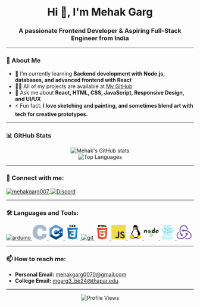 <h1 align="center">Hi 👋, I'm Mehak Garg</h1>
<h3 align="center">A passionate Frontend Developer & Aspiring Full-Stack Engineer from India</h3>

---

### 🚀 About Me  
- 🌱 I’m currently learning **Backend development with Node.js, databases, and advanced frontend with React**  
- 👨‍💻 All of my projects are available at [My GitHub](https://github.com/Mehak1314)  
- 💬 Ask me about **React, HTML, CSS, JavaScript, Responsive Design, and UI/UX**  
- ⚡ Fun fact: **I love sketching and painting, and sometimes blend art with tech for creative prototypes.**  

---

### 📊 GitHub Stats
<div align="center">
  
![Mehak's GitHub stats](https://github-readme-stats.vercel.app/api?username=Mehak1314&show_icons=true&hide_border=true&theme=radical)  
![Top Languages](https://github-readme-stats.vercel.app/api/top-langs/?username=Mehak1314&layout=compact&hide_border=true&theme=radical)  

</div>

---

### 🔗 Connect with me:
<p align="left">
<a href="https://linkedin.com/in/mehakgarg007" target="blank">
<img align="center" src="https://raw.githubusercontent.com/rahuldkjain/github-profile-readme-generator/master/src/images/icons/Social/linked-in-alt.svg" alt="mehakgarg007" height="30" width="40" />
</a>
<a href="https://discord.com/users/1386965159620251648" target="_blank">
<img align="center" src="https://cdn.jsdelivr.net/gh/simple-icons/simple-icons/icons/discord.svg" alt="Discord" height="30" width="30" />
</a>
</p>

---

### 🛠️ Languages and Tools:
<p align="left"> 
<a href="https://www.arduino.cc/" target="_blank"> <img src="https://cdn.worldvectorlogo.com/logos/arduino-1.svg" alt="arduino" width="40" height="40"/> </a> 
<a href="https://www.cprogramming.com/" target="_blank"> <img src="https://raw.githubusercontent.com/devicons/devicon/master/icons/c/c-original.svg" alt="c" width="40" height="40"/> </a> 
<a href="https://www.w3schools.com/cpp/" target="_blank"> <img src="https://raw.githubusercontent.com/devicons/devicon/master/icons/cplusplus/cplusplus-original.svg" alt="cplusplus" width="40" height="40"/> </a> 
<a href="https://www.w3schools.com/css/" target="_blank"> <img src="https://raw.githubusercontent.com/devicons/devicon/master/icons/css3/css3-original-wordmark.svg" alt="css3" width="40" height="40"/> </a> 
<a href="https://git-scm.com/" target="_blank"> <img src="https://www.vectorlogo.zone/logos/git-scm/git-scm-icon.svg" alt="git" width="40" height="40"/> </a> 
<a href="https://www.w3.org/html/" target="_blank"> <img src="https://raw.githubusercontent.com/devicons/devicon/master/icons/html5/html5-original-wordmark.svg" alt="html5" width="40" height="40"/> </a> 
<a href="https://developer.mozilla.org/en-US/docs/Web/JavaScript" target="_blank"> <img src="https://raw.githubusercontent.com/devicons/devicon/master/icons/javascript/javascript-original.svg" alt="javascript" width="40" height="40"/> </a> 
<a href="https://www.linux.org/" target="_blank"> <img src="https://raw.githubusercontent.com/devicons/devicon/master/icons/linux/linux-original.svg" alt="linux" width="40" height="40"/> </a> 
<a href="https://nodejs.org" target="_blank"> <img src="https://raw.githubusercontent.com/devicons/devicon/master/icons/nodejs/nodejs-original-wordmark.svg" alt="nodejs" width="40" height="40"/> </a> 
<a href="https://reactjs.org/" target="_blank"> <img src="https://raw.githubusercontent.com/devicons/devicon/master/icons/react/react-original-wordmark.svg" alt="react" width="40" height="40"/> </a> 
<a href="https://redux.js.org" target="_blank"> <img src="https://raw.githubusercontent.com/devicons/devicon/master/icons/redux/redux-original.svg" alt="redux" width="40" height="40"/> </a> 
</p>

---

### 📫 How to reach me:
- **Personal Email:** mehakgarg0070@gmail.com  
- **College Email:** mgarg3_be24@thapar.edu  

---

<p align="center">
  <img src="https://komarev.com/ghpvc/?username=Mehak1314&label=Profile%20views&color=0e75b6&style=flat" alt="Profile Views"/>
</p> 

